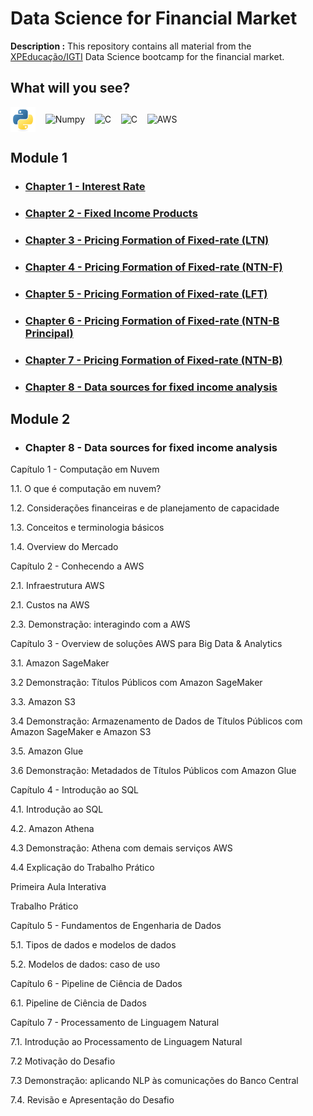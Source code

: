 # Data Science for Financial Market

**Description :**  This repository contains all material from the [XPEducação/IGTI](https://www.xpeducacao.com.br/?gclid=Cj0KCQiA1NebBhDDARIsAANiDD1WIaTpmiyHNkONFi-iRuI0cMiUDIY3wIhTCGMmv3BO3wukg9tOcdEaAhagEALw_wcB) Data Science bootcamp for the financial market. 

<!-- <img src="./logo_dsfm.svg" alt="drawing" width="300" class="center"/> -->

## What will you see?

<img align="center" alt="Python" height="40" width="40" src="https://raw.githubusercontent.com/devicons/devicon/master/icons/python/python-original.svg"> &nbsp;&nbsp; <img align="center" alt="Numpy" height="40" width="40" src="https://seeklogo.com/images/N/numpy-logo-479C24EC79-seeklogo.com.png"> &nbsp;&nbsp; <img align="center" alt="C" height="40" width="40" src="https://symbols.getvecta.com/stencil_28/61_sql-database-generic.90b41636a8.svg"> &nbsp;&nbsp; 
<img align="center" alt="C" height="40" width="48" src="https://upload.wikimedia.org/wikipedia/commons/thumb/0/05/Scikit_learn_logo_small.svg/260px-Scikit_learn_logo_small.svg.png"> &nbsp;&nbsp; <img align="center" alt="AWS" height="40" width="48" src="https://upload.wikimedia.org/wikipedia/commons/thumb/5/5c/AWS_Simple_Icons_AWS_Cloud.svg/768px-AWS_Simple_Icons_AWS_Cloud.svg.png?20191001220601">


## **Module 1**
- ### [**Chapter 1 - Interest Rate**](./Module_1/Interest_Rate/)
- ### [**Chapter 2 - Fixed Income Products**](./Module_1/Fixed_Income_Products/)
- ### [**Chapter 3 - Pricing Formation of Fixed-rate (LTN)**](./Module_1/Pricing_formation_of_fixed-rate_LTN/)
- ### [**Chapter 4 - Pricing Formation of Fixed-rate (NTN-F)**](./Module_1/Pricing_formation_of_fixed-rate_LTN/)
- ### [**Chapter 5 - Pricing Formation of Fixed-rate (LFT)**](./Module_1/Pricing_formation_of_fixed-rate_LTN/)
- ### [**Chapter 6 - Pricing Formation of Fixed-rate (NTN-B Principal)**](./Module_1/Pricing_formation_of_fixed-rate_LTN/)
- ### [**Chapter 7 - Pricing Formation of Fixed-rate (NTN-B)**](./Module_1/Pricing_formation_of_fixed-rate_LTN/)
- ### [**Chapter 8 - Data sources for fixed income analysis**](./Module_1/Pricing_formation_of_fixed-rate_LTN/)

## **Module 2**
- ### **Chapter 8 - Data sources for fixed income analysis**


Capítulo 1 - Computação em Nuvem

1.1. O que é computação em nuvem?

1.2. Considerações financeiras e de planejamento de capacidade

1.3. Conceitos e terminologia básicos

1.4. Overview do Mercado

 

Capítulo 2 - Conhecendo a AWS

2.1. Infraestrutura AWS

2.1. Custos na AWS

2.3. Demonstração: interagindo com a AWS

 

Capítulo 3 - Overview de soluções AWS para Big Data & Analytics

3.1. Amazon SageMaker

3.2 Demonstração: Títulos Públicos com Amazon SageMaker

3.3. Amazon S3

3.4 Demonstração: Armazenamento de Dados de Títulos Públicos com Amazon SageMaker e Amazon S3

3.5. Amazon Glue

3.6 Demonstração: Metadados de Títulos Públicos com Amazon Glue

 

Capítulo 4 - Introdução ao SQL

4.1. Introdução ao SQL

4.2. Amazon Athena

4.3 Demonstração: Athena com demais serviços AWS

4.4 Explicação do Trabalho Prático

 

Primeira Aula Interativa

Trabalho Prático

 

Capítulo 5 - Fundamentos de Engenharia de Dados

5.1. Tipos de dados e modelos de dados

5.2. Modelos de dados: caso de uso

 

Capítulo 6 - Pipeline de Ciência de Dados

6.1. Pipeline de Ciência de Dados

 

Capítulo 7 - Processamento de Linguagem Natural

7.1. Introdução ao Processamento de Linguagem Natural

7.2 Motivação do Desafio

7.3 Demonstração: aplicando NLP às comunicações do Banco Central

7.4. Revisão e Apresentação do Desafio

